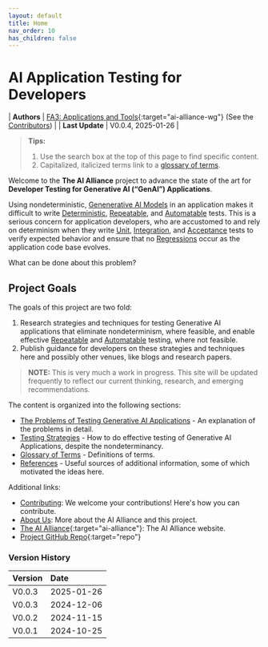 ```yaml
---
layout: default
title: Home
nav_order: 10
has_children: false
---
```


# AI Application Testing for Developers

| **Authors**     | [FA3: Applications and Tools](https://thealliance.ai/focus-areas/applications-and-tools){:target="ai-alliance-wg"} (See the [Contributors]({{site.baseurl}}/contributing/#contributors)) |
| **Last Update**  | V0.0.4, 2025-01-26 |

> **Tips:**
>
> 1. Use the search box at the top of this page to find specific content.
> 2. Capitalized, italicized terms link to a [glossary of terms]({{site.baseurl}}/glossary).

Welcome to the **The AI Alliance** project to advance the state of the art for **Developer Testing for Generative AI (&ldquo;GenAI&rdquo;) Applications**.

Using nondeterministic, [Genenerative AI Models]({{site.baseurl}}/glossary/#genenerative-ai-model) in an application makes it difficult to write [Deterministic]({{site.baseurl}}/glossary/#determinism), [Repeatable]({{site.baseurl}}/glossary/#repeatable), and [Automatable]({{site.baseurl}}/glossary/#automatable) tests. This is a serious concern for application developers, who are accustomed to and rely on determinism when they write [Unit]({{site.baseurl}}/glossary/#unit-test), [Integration]({{site.baseurl}}/glossary/#integration-test), and [Acceptance]({{site.baseurl}}/glossary/#acceptance-test) tests to verify expected behavior and ensure that no [Regressions]({{site.baseurl}}/glossary/#regression) occur as the application code base evolves.

What can be done about this problem?

## Project Goals

The goals of this project are two fold:

1. Research strategies and techniques for testing Generative AI applications that eliminate nondeterminism, where feasible, and enable effective [Repeatable]({{site.baseurl}}/glossary/#repeatable) and [Automatable]({{site.baseurl}}/glossary/#automatable) testing, where not feasible.
2. Publish guidance for developers on these strategies and techniques here and possibly other venues, like blogs and research papers.

> **NOTE:** This is very much a work in progress. This site will be updated frequently to reflect our current thinking, research, and emerging recommendations.

The content is organized into the following sections:

* [The Problems of Testing Generative AI Applications]({{site.baseurl}}/testing-problems) - An explanation of the problems in detail.
* [Testing Strategies]({{site.baseurl}}/testing-strategies/testing-strategies) - How to do effective testing of Generative AI Applications, despite the nondeterminancy.
* [Glossary of Terms]({{site.baseurl}}/glossary) - Definitions of terms.
* [References]({{site.baseurl}}/references) - Useful sources of additional information, some of which motivated the ideas here.

Additional links:

* [Contributing]({{site.baseurl}}/contributing): We welcome your contributions! Here's how you can contribute.
* [About Us]({{site.baseurl}}/about): More about the AI Alliance and this project.
* [The AI Alliance](https://thealliance.ai){:target="ai-alliance"}: The AI Alliance website.
* [Project GitHub Repo](https://github.com/The-AI-Alliance/ai-application-testing){:target="repo"}

### Version History

| Version  | Date       |
| :------- | :--------- |
| V0.0.3   | 2025-01-26 |
| V0.0.3   | 2024-12-06 |
| V0.0.2   | 2024-11-15 |
| V0.0.1   | 2024-10-25 |

